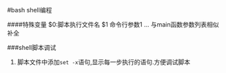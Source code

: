 #bash shell编程

####特殊变量
	$0:脚本执行文件名
	$1 命令行参数1 ... 与main函数参数列表相似
	补全

###shell脚本调试
1. 脚本文件中添加`set -x`语句,显示每一步执行的语句.方便调试脚本
